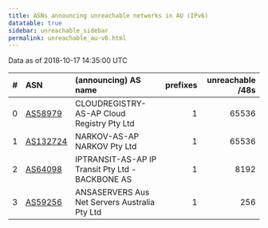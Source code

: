 ```yaml
---
title: ASNs announcing unreachable networks in AU (IPv6)
datatable: true
sidebar: unreachable_sidebar
permalink: unreachable_au-v6.html
---
```


Data as of 2018-10-17 14:35:00 UTC


<div class="datatable-begin"></div>

|   # | ASN                                      | (announcing) AS name                             |   prefixes |   unreachable /48s |
|----:|:-----------------------------------------|:-------------------------------------------------|-----------:|-------------------:|
|   0 | [AS58979](unreachable_AS58979-v6.html)   | CLOUDREGISTRY-AS-AP Cloud Registry Pty Ltd       |          1 |              65536 |
|   1 | [AS132724](unreachable_AS132724-v6.html) | NARKOV-AS-AP NARKOV Pty Ltd                      |          1 |              65536 |
|   2 | [AS64098](unreachable_AS64098-v6.html)   | IPTRANSIT-AS-AP IP Transit Pty Ltd - BACKBONE AS |          1 |               8192 |
|   3 | [AS59256](unreachable_AS59256-v6.html)   | ANSASERVERS Aus Net Servers Australia Pty Ltd    |          1 |                256 |

<div class="datatable-end"></div>
